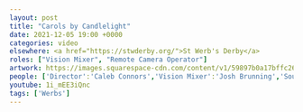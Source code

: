 ```yaml
---
layout: post
title: "Carols by Candlelight"
date: 2021-12-05 19:00 +0000
categories: video
elsewhere: <a href="https://stwderby.org/">St Werb's Derby</a>
roles: ["Vision Mixer", "Remote Camera Operator"]
artwork: https://images.squarespace-cdn.com/content/v1/59897b0a17bffc269e4fec9b/1575027689741-23EFSM1EWOSUABC1BZVK/St+Werburgh%27s+Logo+-+White-Trans.png?format=1500w
people: ['Director':'Caleb Connors','Vision Mixer':'Josh Brunning','Sound Mixer':'Izaak Ferguson','Graphics Operator':'Jack Holcombe','Camera Operators':['Violet Burgess','Josh Brunning'],'Stage Manager':'Shelby Altera','Hosts':['Jeff Golding','Jim Wigglesworth'],'Worship Leader':'Sam Jackson-Reed','Vocals':['Anna Alexander','Jess Moore','Gabriela Popa','Georgina Redgate'],'Violin':'Charlotte Watts','Keys':['Elizabeth Bateman','Ben Stephens'],'Guitar':'Alice Mills','Bass Guitar':'Simon Lewis']
youtube: 1i_mEE3iQnc
tags: ['Werbs']
---
```

